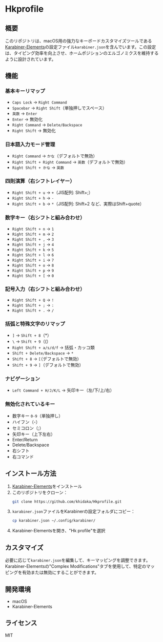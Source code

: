 # Hkprofile

## 概要
このリポジトリは、macOS用の強力なキーボードカスタマイズツールである[Karabiner-Elements](https://karabiner-elements.pqrs.org/)の設定ファイル`karabiner.json`を含んでいます。この設定は、タイピング効率を向上させ、ホームポジションのエルゴノミクスを維持するように設計されています。

## 機能

### 基本キーリマップ
- `Caps Lock` → `Right Command`
- `Spacebar` → `Right Shift`（単独押しでスペース）
- `英数` → `Enter`
- `Enter` → 無効化
- `Right Command` → `Delete/Backspace`
- `Right Shift` → 無効化

### 日本語入力モード管理
- `Right Command` → `かな`（デフォルトで無効）
- `Right Shift + Right Command` → `英数`（デフォルトで無効）
- `Right Shift + かな` → `英数`

### 四則演算（右シフトレイヤー）
- `Right Shift + u` → `+`（JIS配列: Shift+;）
- `Right Shift + h` → `-`
- `Right Shift + b` → `*`（JIS配列: Shift+2 など、実際はShift+quote）

### 数字キー（右シフトと組み合わせ）
- `Right Shift + n` → `1`
- `Right Shift + m` → `2`
- `Right Shift + ,` → `3`
- `Right Shift + j` → `4`
- `Right Shift + k` → `5`
- `Right Shift + l` → `6`
- `Right Shift + i` → `7`
- `Right Shift + o` → `8`
- `Right Shift + p` → `9`
- `Right Shift + [` → `0`

### 記号入力（右シフトと組み合わせ）
- `Right Shift + Q` → `!`
- `Right Shift + ;` → `:`
- `Right Shift + .` → `/`

### 括弧と特殊文字のリマップ
- `]` → `Shift + 8`（*）
- `\` → `Shift + 9`（(）
- `Right Shift + a/s/d/f` → 括弧・カッコ類
- `Shift + Delete/Backspace` → `*`
- `Shift + 8` → `[`（デフォルトで無効）
- `Shift + 9` → `]`（デフォルトで無効）

### ナビゲーション
- `Left Command + H/J/K/L` → 矢印キー（左/下/上/右）

### 無効化されているキー
- 数字キー `0-9`（単独押し）
- ハイフン（-）
- セミコロン（;）
- 矢印キー（上下左右）
- Enter/Return
- Delete/Backspace
- 右シフト
- 右コマンド

## インストール方法
1. [Karabiner-Elements](https://karabiner-elements.pqrs.org/)をインストール
2. このリポジトリをクローン：
   ```sh
   git clone https://github.com/khidaka/Hkprofile.git
   ```
3. `karabiner.json`ファイルをKarabinerの設定フォルダにコピー：
   ```sh
   cp karabiner.json ~/.config/karabiner/
   ```
4. Karabiner-Elementsを開き、"Hk profile"を選択

## カスタマイズ
必要に応じて`karabiner.json`を編集して、キーマッピングを調整できます。Karabiner-Elementsの"Complex Modifications"タブを使用して、特定のマッピングを有効または無効にすることができます。

## 開発環境
- macOS
- Karabiner-Elements

## ライセンス
MIT

